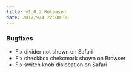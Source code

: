 ```yaml
---
title: v1.0.2 Released
date: 2017/9/4 22:00:00
---
```


### Bugfixes

- Fix divider not shown on Safari
- Fix checkbox chekcmark shown on Browser
- Fix switch knob dislocation on Safari

